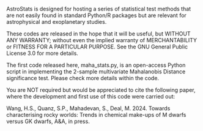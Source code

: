 AstroStats is designed for hosting a series of statistical test methods that are not easily found in standard Python/R packages but are relevant for astrophysical and exoplanetary studies. 

These codes are released in the hope that it will be useful, but WITHOUT ANY WARRANTY; without even the implied warranty of MERCHANTABILITY or FITNESS FOR A PARTICULAR PURPOSE.  See the
GNU General Public License 3.0 for more details.

The first code released here, maha_stats.py, is an open-access Python script in implementing the 2-sample multivariate Mahalanobis Distance significance test. Please check more details within the code. 

You are NOT required but would be appreciated to cite the following paper, where the development and first use of this code were carried out:

Wang, H.S., Quanz, S.P., Mahadevan, S., Deal, M. 2024. Towards characterising rocky worlds: Trends in chemical make-ups of M dwarfs versus GK dwarfs, A&A, in press. 
